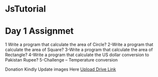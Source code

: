 # JsTutorial
#  Day 1 Assignmet
   1 Write a program that calculate the area of Circle?
   2-Write a program that calculate the area of Square?
   3-Write a program that calculate the area of Rectangle?
   4-Write a program that calculate the US dollar conversion to Pakistan Rupee?
   5-Challenge – Temperature conversion 

Donation Kindly Update  images Here
[Upload Drive Link](https://drive.google.com/drive/folders/1QjNzaIiwLu0a5mOQ3nz9XGkB9H6gBQB2?usp=sharing)
